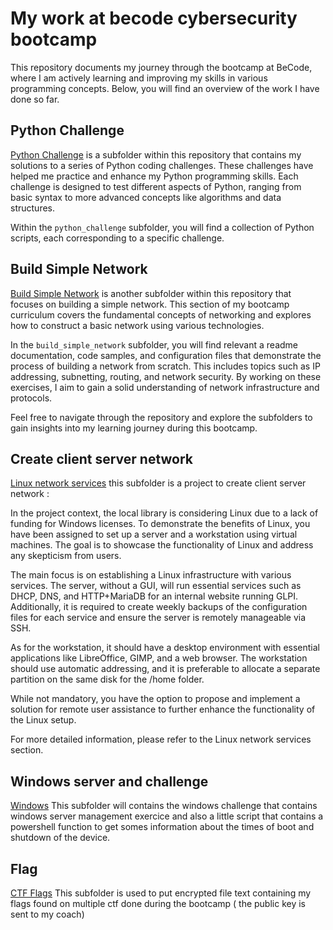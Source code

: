 # My work at becode cybersecurity bootcamp

This repository documents my journey through the bootcamp at BeCode, where I am actively learning and improving my skills in various programming concepts. Below, you will find an overview of the work I have done so far.

## Python Challenge

[Python Challenge](./python_challenge) is a subfolder within this repository that contains my solutions to a series of Python coding challenges. These challenges have helped me practice and enhance my Python programming skills. Each challenge is designed to test different aspects of Python, ranging from basic syntax to more advanced concepts like algorithms and data structures.

Within the `python_challenge` subfolder, you will find a collection of Python scripts, each corresponding to a specific challenge.

## Build Simple Network

[Build Simple Network](./build%20simple%20network) is another subfolder within this repository that focuses on building a simple network. This section of my bootcamp curriculum covers the fundamental concepts of networking and explores how to construct a basic network using various technologies.

In the `build_simple_network` subfolder, you will find relevant a readme documentation, code samples, and configuration files that demonstrate the process of building a network from scratch. This includes topics such as IP addressing, subnetting, routing, and network security. By working on these exercises, I aim to gain a solid understanding of network infrastructure and protocols.

Feel free to navigate through the repository and explore the subfolders to gain insights into my learning journey during this bootcamp.

## Create client server network

[Linux network services](./linux_client_server/) this subfolder is a project to create client server network :  

In the project context, the local library is considering Linux due to a lack of funding for Windows licenses. To demonstrate the benefits of Linux, you have been assigned to set up a server and a workstation using virtual machines. The goal is to showcase the functionality of Linux and address any skepticism from users.

The main focus is on establishing a Linux infrastructure with various services. The server, without a GUI, will run essential services such as DHCP, DNS, and HTTP+MariaDB for an internal website running GLPI. Additionally, it is required to create weekly backups of the configuration files for each service and ensure the server is remotely manageable via SSH.

As for the workstation, it should have a desktop environment with essential applications like LibreOffice, GIMP, and a web browser. The workstation should use automatic addressing, and it is preferable to allocate a separate partition on the same disk for the /home folder.

While not mandatory, you have the option to propose and implement a solution for remote user assistance to further enhance the functionality of the Linux setup.

For more detailed information, please refer to the Linux network services section.

## Windows server and challenge

[Windows](./windows_challenge/) This subfolder will contains the windows challenge that contains windows server management exercice and also a little script that contains a powershell function to get somes information about the times of boot and shutdown of the device. 

## Flag

[CTF Flags](./Flags/) This subfolder is used to put encrypted file text containing my flags found on multiple ctf done during the bootcamp ( the public key is sent to my coach)